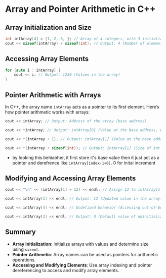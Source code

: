 
# Array and Pointer Arithmetic in C++

## Array Initialization and Size

```cpp
int intArray[4] = {1, 2, 3, }; // Array of 4 integers, with 3 initialized values
cout << sizeof(intArray) / sizeof(int); // Output: 4 (Number of elements in the array)
```

## Accessing Array Elements

```cpp
for (auto i : intArray) {
    cout << i; // Output: 1230 (Values in the array)
}
```

## Pointer Arithmetic with Arrays

In C++, the array name `intArray` acts as a pointer to its first element. Here’s how pointer arithmetic works with arrays:

```cpp
cout << intArray; // Output: Address of the array (base address)

cout << *intArray; // Output: intArray[0] (Value at the base address, which is 1)

cout << *(intArray + 1); // Output: intArray[1] (Value at the base address + size of one element, which is 2)

cout << *(intArray + sizeof(int)); // Output: intArray[1] (Size of int used in pointer arithmetic)
```
-  by looking this behiabher, it first store it's base value then it just act as a pointer and derefrence like `intArray[index-1+0]`. 0 for inital increment

## Modifying and Accessing Array Elements

```cpp
cout << "\n" << (intArray[1] = 12) << endl; // Assign 12 to intArray[1] and print it (Output: 12)

cout << intArray[1] << endl; // Output: 12 (Updated value in the array)

cout << intArray[4] << endl; // Undefined behavior (Accessing out-of-bounds element)

cout << intArray[3] << endl; // Output: 0 (Default value of uninitialized element)
```

## Summary

- **Array Initialization**: Initialize arrays with values and determine size using `sizeof`.
- **Pointer Arithmetic**: Array names can be used as pointers for arithmetic operations.
- **Accessing and Modifying Elements**: Use array indexing and pointer dereferencing to access and modify array elements.



